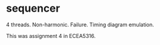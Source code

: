 # sequencer
4 threads. Non-harmonic. Failure. Timing diagram emulation.

This was assignment 4 in ECEA5316.
